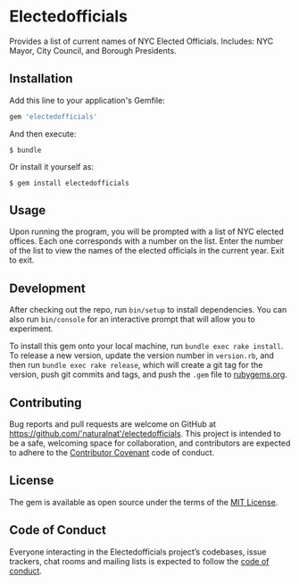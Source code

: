 # Electedofficials

Provides a list of current names of NYC Elected Officials. Includes: NYC Mayor, City Council, and Borough Presidents. 

## Installation

Add this line to your application's Gemfile:

```ruby
gem 'electedofficials'
```

And then execute:

    $ bundle

Or install it yourself as:

    $ gem install electedofficials

## Usage

Upon running the program, you will be prompted with a list of NYC elected offices. Each one corresponds with a number on the list. Enter the number of the list to view the names of the elected officials in the current year. Exit to exit.  

## Development

After checking out the repo, run `bin/setup` to install dependencies. You can also run `bin/console` for an interactive prompt that will allow you to experiment.

To install this gem onto your local machine, run `bundle exec rake install`. To release a new version, update the version number in `version.rb`, and then run `bundle exec rake release`, which will create a git tag for the version, push git commits and tags, and push the `.gem` file to [rubygems.org](https://rubygems.org).

## Contributing

Bug reports and pull requests are welcome on GitHub at https://github.com/'naturalnat'/electedofficials. This project is intended to be a safe, welcoming space for collaboration, and contributors are expected to adhere to the [Contributor Covenant](http://contributor-covenant.org) code of conduct.

## License

The gem is available as open source under the terms of the [MIT License](https://opensource.org/licenses/MIT).

## Code of Conduct

Everyone interacting in the Electedofficials project’s codebases, issue trackers, chat rooms and mailing lists is expected to follow the [code of conduct](https://github.com/'naturalnat'/electedofficials/blob/master/CODE_OF_CONDUCT.md).
